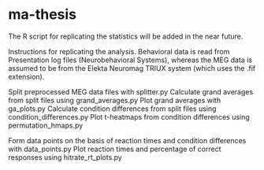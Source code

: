 # ma-thesis

The R script for replicating the statistics will be added in the near future.

Instructions for replicating the analysis. Behavioral data is read from Presentation log files (Neurobehavioral Systems), whereas the MEG data is assumed to be from the Elekta Neuromag TRIUX system (which uses the .fif extension).

Split preprocessed MEG data files with splitter.py
Calculate grand averages from split files using grand_averages.py
Plot grand averages with ga_plots.py
Calculate condition differences from split files using condition_differences.py
Plot t-heatmaps from condition differences using permutation_hmaps.py

Form data points on the basis of reaction times and condition differences with data_points.py
Plot reaction times and percentage of correct responses using hitrate_rt_plots.py
